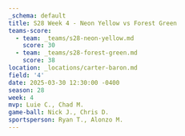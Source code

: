 ```yaml
---
_schema: default
title: S28 Week 4 - Neon Yellow vs Forest Green
teams-score:
  - team: _teams/s28-neon-yellow.md
    score: 30
  - team: _teams/s28-forest-green.md
    score: 38
location: _locations/carter-baron.md
field: '4'
date: 2025-03-30 12:30:00 -0400
season: 28
week: 4
mvp: Luie C., Chad M.
game-ball: Nick J., Chris D.
sportsperson: Ryan T., Alonzo M.
---
```

